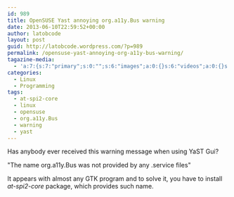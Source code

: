 ```yaml
---
id: 989
title: OpenSUSE Yast annoying org.a11y.Bus warning
date: 2013-06-10T22:59:52+00:00
author: latobcode
layout: post
guid: http://latobcode.wordpress.com/?p=989
permalink: /opensuse-yast-annoying-org-a11y-bus-warning/
tagazine-media:
  - 'a:7:{s:7:"primary";s:0:"";s:6:"images";a:0:{}s:6:"videos";a:0:{}s:11:"image_count";i:0;s:6:"author";s:8:"20401582";s:7:"blog_id";s:8:"53632187";s:9:"mod_stamp";s:19:"2013-06-10 21:00:33";}'
categories:
  - Linux
  - Programming
tags:
  - at-spi2-core
  - linux
  - opensuse
  - org.a11y.Bus
  - warning
  - yast
---
```

Has anybody ever received this warning message when using YaST Gui?

"The name org.a11y.Bus was not provided by any .service files"

It appears with almost any GTK program and to solve it, you have to install _at-spi2-core_ package, which provides such name.